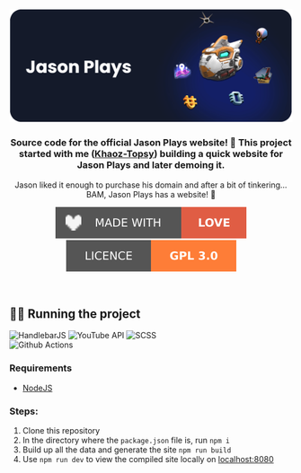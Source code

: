 <div align="center">
  
  ![header](./.github/images/github-banner.png)

  ### Source code for the official Jason Plays website! 🎉 This project started with me ([Khaoz-Topsy](https://github.com/Khaoz-Topsy)) building a quick website for Jason Plays and later demoing it. 
  
  Jason liked it enough to purchase his domain and after a bit of tinkering... <br />BAM, Jason Plays has a website! 🥳
  
  ![madeWithLove](./.github/images/made-with-love.svg)
  [![licence](./.github/images/licence-badge.svg)](https://github.com/NMSCD/AtlasPass/blob/main/LICENCE.md)

</div>

<br />

## 🏃‍♂️ Running the project

![HandlebarJS](https://img.shields.io/badge/HandlebarJS-FF5722?style=for-the-badge&logo=handlebarsdotjs&logoColor=white)
![YouTube API](https://img.shields.io/badge/YouTube%20API-%23FF0000.svg?style=for-the-badge&logo=YouTube&logoColor=white)
![SCSS](https://img.shields.io/badge/SCSS-hotpink.svg?style=for-the-badge&logo=SASS&logoColor=white)<br/>
![Github Actions](https://img.shields.io/badge/Github%20Actions-2088FF?style=for-the-badge&logo=github%20actions&logoColor=white)
  
### Requirements
- [NodeJS](https://nodejs.org/en/download/)

### Steps:
1. Clone this repository
2. In the directory where the `package.json` file is, run `npm i`
3. Build up all the data and generate the site `npm run build`
4. Use `npm run dev` to view the compiled site locally on [localhost:8080](http://127.0.0.1:8080)

<br />

<!-- Links used in the page -->
